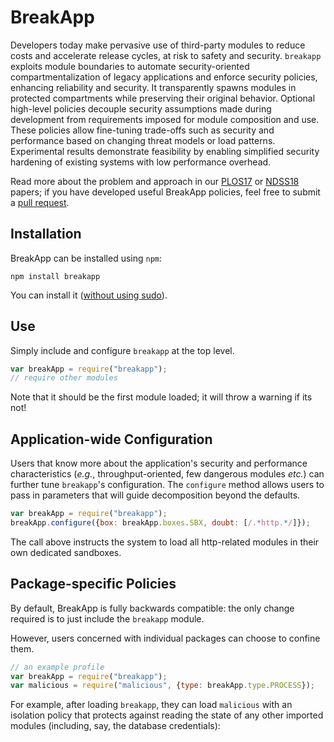 # BreakApp

Developers today make pervasive use of third-party modules to reduce costs and accelerate release cycles, at risk to safety and security.
`breakapp` exploits module boundaries to automate security-oriented compartmentalization of legacy applications and enforce security policies, enhancing reliability and security.
It transparently spawns modules in protected compartments while preserving their original behavior.
Optional high-level policies decouple security assumptions made during development from requirements imposed for module composition and use.
These policies allow fine-tuning trade-offs such as security and performance based on changing threat models or load patterns.
Experimental results demonstrate feasibility by enabling simplified security hardening of existing systems with low performance overhead.

Read more about the problem and approach in our [PLOS17](http://nikos.vasilak.is/pubs/breakapp:plos:2017/) or [NDSS18](http://nikos.vasilak.is/pubs/breakapp:ndss:2018/) papers;
  if you have developed useful BreakApp policies, feel free to submit a [pull request](https://github.com/andromeda/breakapp).

## Installation

BreakApp can be installed using `npm`:

```
npm install breakapp
```

You can install it ([without using sudo](https://github.com/sindresorhus/guides/blob/master/npm-global-without-sudo.md)).

## Use

Simply include and configure `breakapp` at the top level.

```JavaScript
var breakApp = require("breakapp");
// require other modules
```

Note that it should be the first module loaded; it will throw a warning if its not!

## Application-wide Configuration

Users that know more about the application's security and performance characteristics (_e.g._, throughput-oriented, few dangerous modules _etc._) can further tune `breakapp`'s configuration.
The `configure` method allows users to pass in parameters that will guide decomposition beyond the defaults.

```JavaScript
var breakApp = require("breakapp");
breakApp.configure({box: breakApp.boxes.SBX, doubt: [/.*http.*/]});
```

The call above instructs the system to load all http-related modules in their own dedicated sandboxes.

## Package-specific Policies

By default, BreakApp is fully backwards compatible:
  the only change required is to just include the `breakapp` module.

However, users concerned with individual packages can choose to confine them.

```JavaScript
// an example profile
var breakApp = require("breakapp");
var malicious = require("malicious", {type: breakApp.type.PROCESS});
```

For example, after loading `breakapp`, they can load `malicious`
with an isolation policy that protects against reading the state of any other
imported modules (including, say, the database credentials):
